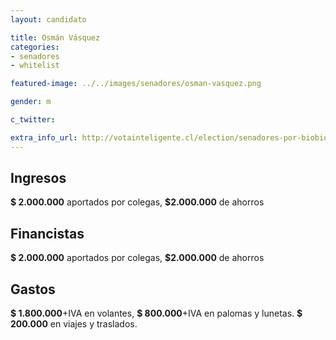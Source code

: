 ```yaml
---
layout: candidato

title: Osmán Vásquez
categories:
- senadores
- whitelist

featured-image: ../../images/senadores/osman-vasquez.png

gender: m

c_twitter: 

extra_info_url: http://votainteligente.cl/election/senadores-por-biobio-costa/osman-vasquez-varela
---
```



## Ingresos


**$ 2.000.000** aportados por colegas, **$2.000.000** de ahorros


## Financistas


**$ 2.000.000** aportados por colegas, **$2.000.000** de ahorros


## Gastos


**$ 1.800.000**+IVA en volantes, **$ 800.000**+IVA en palomas y lunetas. **$ 200.000** en viajes y traslados.

